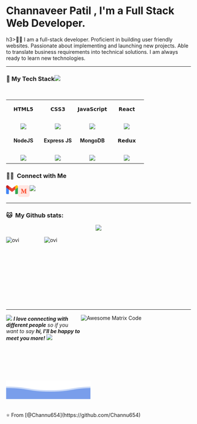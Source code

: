<h1 style= color:"blue"> Channaveer Patil , I'm a Full Stack Web Developer.</h1>

h3>👨‍⚖️ I am a full-stack developer. Proficient in building user friendly websites. Passionate about implementing and launching new projects. Able to translate business requirements into technical solutions. I am always ready to learn new technologies.</h3>

<hr />

### <h3 align="left" border="0"> 🚀 My Tech Stack<img src="https://camo.githubusercontent.com/beb64ff21c883e318e4f5db5231c2ba4175705bea1c9249e82a41ab375db4f75/68747470733a2f2f6d65646961322e67697068792e636f6d2f6d656469612f51737347456d706b79454f684243623765312f67697068792e6769663f6369643d656366303565343761306e336769316266716e74716d6f62386739616964316f796a327772336473336d67373030626c267269643d67697068792e676966" width="35"/></h3>

<br>

<table align="center">

<tbody>

<tr valign="top">

<td width="25%" align="center">

<span>𝗛𝗧𝗠𝗟𝟱</span><br><br>

<img height="64px" src="https://cdn.svgporn.com/logos/html-5.svg">

</td>

<td width="25%" align="center">

<span>𝗖𝗦𝗦𝟯</span><br><br>

<img height="64px" src="https://cdn.svgporn.com/logos/css-3.svg">

</td>

<td width="25%" align="center">

<span>𝗝𝗮𝘃𝗮𝗦𝗰𝗿𝗶𝗽𝘁</span><br><br>

<img height="64px" src="https://cdn.svgporn.com/logos/javascript.svg">

</td>

<td width="25%" align="center">

<span>𝗥𝗲𝗮𝗰𝘁</span><br><br>

<img height="64px" src="https://cdn.svgporn.com/logos/react.svg">

</td>

</tr>

<tr valign="top">

<td width="25%" align="center">

<span><b>NodeJS</b></span><br><br>

<img height="64px" src="https://cdn.svgporn.com/logos/nodejs.svg">

</td>

<td width="25%" align="center">

<span><b>Express JS</b></span><br><br>

<img height="64px" src="https://miro.medium.com/max/1400/1*Gh3DT2gRHZZDxZy9bI_ixw.png">

</td>

<td width="25%" align="center">

<span><b>MongoDB</b></span><br><br>

<img height="64px" src="https://cdn.svgporn.com/logos/mongodb.svg">

</td>

<td width="25%" align="center">

<span>𝗥𝗲𝗱𝘂𝘅</span><br><br>

<img height="64px" src="https://cdn.svgporn.com/logos/redux.svg">

</td>

<!-- <td width="25%" align="center">

<span>𝗕𝗼𝗼𝘁𝘀𝘁𝗿𝗮𝗽</span><br><br>

<img height="64px" src="https://cdn.svgporn.com/logos/bootstrap.svg">

</td> -->

</tr>

<tr valign="top" style="display:flex;justify-content:space-around;">

<!-- <td width="25%" align="center">

<span>𝗚𝗶𝘁</span><br><br>

<img height="64px" src="https://cdn.svgporn.com/logos/git-icon.svg">

</td>

<td width="25%" align="center">

<span><b>Postman</b></span><br><br>

<img height="64px" src="https://cdn.svgporn.com/logos/postman-icon.svg">

</td>

 <td width="25%" align="center">

<span><b>npm</b></span><br><br>

<img height="64px" src="https://cdn.svgporn.com/logos/npm-icon.svg">

</td>

</tr> -->

</tbody>

</table>

### 🤝🏻 &nbsp;Connect with Me

<!-- <p align="center">
  <a href="https://www.linkedin.com/in/bhupesh-kumawat/"><img src="https://img.shields.io/badge/Linkdin-0077B5?style=flat&logo=linkedin&logoColor=white"/></a>
  <a href="mailto:bhupeshkumawat100@gmail.com"><img src="https://img.shields.io/badge/-Mail-D14836?style=flat&logo=Gmail&logoColor=white"/></a>
</p> -->
<!-- <img src="https://media.giphy.com/media/iY8CRBdQXODJSCERIr/giphy.gif" width="30px">&nbsp;**Connect with me ....**
<img src='https://raw.githubusercontent.com/ShahriarShafin/ShahriarShafin/main/Assets/handshake.gif' width="70px"> -->

<p align="center">
  <a href="mailto:channaveerpatil999@gmail.com">
    <img align="left" src="https://github.com/shivam-singh-au17/shivam-singh-au17/blob/main/Images/mail.png?raw=true" width="32px" />
  </a>
 <a href="https://medium.com/@channaveerpatil999">
    <img align="left" src="https://raw.githubusercontent.com/shivam-singh-au17/shivam-singh-au17/5604a09025392c73fc35b8589807b82c3b585d17/Images/medium.svg" width="32px" />
  </a>
  <a href="https://www.linkedin.com/in/channaveer-patil-704bb017a/>
    <img align="left" src="https://media-exp2.licdn.com/dms/image/C4D03AQFGI-…eta&t=a8LQVtTNAxiirHGFYZ-vAXX7bTCV3IkmA744yaJwUjs" width="28px" />
  </a>
  <a href="https://channaveerpatil.netlify.app/">
    <img align="left" src="	https://channaveerpatil.netlify.app/static/media/P.63fea38e.jpeg" />
  </a>
 <!-- <a href="https://leetcode.com/monumishra326/">
    <img align="left" src="https://github.com/shivam-singh-au17/shivam-singh-au17/blob/main/Images/leetcode.png?raw=true" width="24px"  />
  </a> -->
    <a href="https://channaveerpatil.netlify.app/">
   
  </a>                                                                                                                                  
                                                                                                                                                                    
</p>
                                                                                                                                   
<br><br/> 
<!-- <img src="https://channaveerpatil.netlify.app/static/media/P.63fea38e.jpeg" width="60"> <em><b>I love connecting with different people</b> so if you want to say <b>hi, I'll be happy to meet you more!</b> 🙂</em> -->

---

### 🐱 &nbsp;My Github stats:

</p> 
<!-- <div align="center"><img src="https://github-readme-stats.vercel.app/api?username=Bhupesh1114&show_icons=true&count_private=true&hide_border=true" align="center" /></div>   -->

<p align="center" >
<img src="http://github-readme-streak-stats.herokuapp.com?user=Channu654&theme=dark&hide_border=true&date_format=j%20M%5B%20Y%5D&fire=DD2727"  />
</p>
 
<p>
<a href="https://github.com/Channu654"><span>
<img align="left" src="https://github-readme-stats.vercel.app/api/top-langs?username=Channu654&show_icons=true&locale=en&layout=compact&theme=chartreuse-dark" alt="ovi"/>
<img align="right" src="https://github-readme-stats.vercel.app/api?username=Channu654&show_icons=true&locale=en&theme=chartreuse-dark" alt="ovi" width="400px"/>
</span></a> </p>

<br/><br/><br/><br/><br/><br/><br/><br/><br/>

<!-- <!-- <hr clear="both"> -->
 <br/>
<!-- <p align="center">
<a href="https://github.com/Kapil5849Jadon"><span>
<img align="center" src="https://github-profile-summary-cards.vercel.app/api/cards/profile-details?username=bhupesh1114&theme=dracula" />
</span></a> </p> -->

 <!-- <!-- <br/> -->

<!-- ![GitHub Activity Graph](https://activity-graph.herokuapp.com/graph?username=Kapil5849Jadon&bg_color=000000&color=4fff67&line=4fff67&point=ffffff&area=true&hide_border=true)  -->

<hr clear="both">

<img src = 'https://github.com/MarikIshtar007/MarikIshtar007/blob/master/images/matrix.gif' alt = 'Awesome Matrix Code' align='right' height=180px width="300px"/>

<img src="https://media.giphy.com/media/LnQjpWaON8nhr21vNW/giphy.gif" width="60"> <em><b>_I love connecting with different people</b> so if you want to say <b>hi, I'll be happy to meet you more!_</b></em> <img src="https://media.giphy.com/media/7j2hfyeVcDtf2/giphy.gif" width="50" />

![](https://github.com/amandewatnitrr/amandewatnitrr/blob/main/imgs/bottom_header.svg)

<br/> 
⭐️ From [@Channu654](https://github.com/Channu654)
<!-- {"mode":"full","isActive":false} -->
